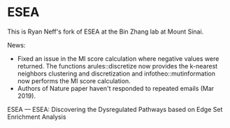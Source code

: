 # ESEA
This is Ryan Neff's fork of ESEA at the Bin Zhang lab at Mount Sinai. 

News: 
* Fixed an issue in the MI score calculation where negative values were returned. The functions arules::discretize now 
provides the k-nearest neighbors clustering and discretization and infotheo::mutinformation now performs the MI score
calculation.
* Authors of Nature paper haven't responded to repeated emails (Mar 2019).

ESEA — ESEA: Discovering the Dysregulated Pathways based on Edge Set Enrichment Analysis  
